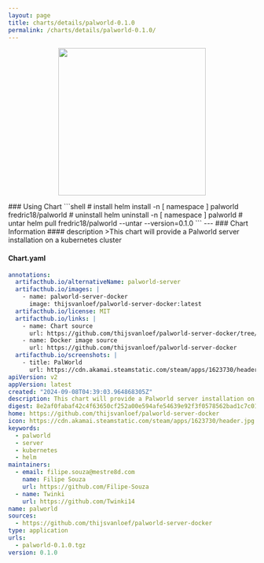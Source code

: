 ```yaml
---
layout: page
title: charts/details/palworld-0.1.0
permalink: /charts/details/palworld-0.1.0/
---
```

<p align="center">
    <img src="https://cdn.akamai.steamstatic.com/steam/apps/1623730/header.jpg" width="300px" height="300px">
</p>
### Using Chart
```shell
# install
helm install -n [ namespace ] palworld fredric18/palworld
# uninstall
helm uninstall -n [ namespace ] palworld
# untar
helm pull fredric18/palworld --untar --version=0.1.0
```
---
### Chart Information
#### description
>This chart will provide a Palworld server installation on a kubernetes cluster
   
#### Chart.yaml
```yaml
annotations:
  artifacthub.io/alternativeName: palworld-server
  artifacthub.io/images: |
    - name: palworld-server-docker
      image: thijsvanloef/palworld-server-docker:latest
  artifacthub.io/license: MIT
  artifacthub.io/links: |
    - name: Chart source
      url: https://github.com/thijsvanloef/palworld-server-docker/tree/main/charts/palworld
    - name: Docker image source
      url: https://github.com/thijsvanloef/palworld-server-docker
  artifacthub.io/screenshots: |
    - title: PalWorld
      url: https://cdn.akamai.steamstatic.com/steam/apps/1623730/header.jpg
apiVersion: v2
appVersion: latest
created: "2024-09-08T04:39:03.964868305Z"
description: This chart will provide a Palworld server installation on a kubernetes cluster
digest: 8e2af0fabaf42c4f63650cf252a00e594afe54639e92f3f0578562bad1c7c017
home: https://github.com/thijsvanloef/palworld-server-docker
icon: https://cdn.akamai.steamstatic.com/steam/apps/1623730/header.jpg
keywords:
  - palworld
  - server
  - kubernetes
  - helm
maintainers:
  - email: filipe.souza@mestre8d.com
    name: Filipe Souza
    url: https://github.com/Filipe-Souza
  - name: Twinki
    url: https://github.com/Twinki14
name: palworld
sources:
  - https://github.com/thijsvanloef/palworld-server-docker
type: application
urls:
  - palworld-0.1.0.tgz
version: 0.1.0
```
